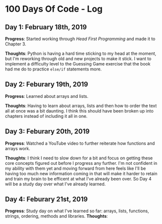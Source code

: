 # 100 Days Of Code - Log

## Day 1: February 18th, 2019

**Progress**: Started working through *Head First Programming* and made it to Chapter 3.

**Thoughts**: Python is having a hard time sticking to my head at the moment, but I'm reworking through old and new projects to make it stick. I want to implement a difficulty level to the Guessing Game exercise that the book had me do to practice `else/if` statements more.

## Day 2: Feburary 19th, 2019

**Progress**: Learned about arrays and lists.

**Thoughts**: Having to learn about arrays, lists and then how to order the text all at once was a bit daunting. I think this should have been broken up into chapters instead of including it all in one.

## Day 3: Feburary 20th, 2019

**Progress**: Watched a YouTube video to further reiterate how functions and arrays work.

**Thoughts**: I think I need to slow down for a bit and focus on getting these core concepts figured out before I progress any further. I'm not confident in my ability with them yet and moving forward from here feels like I'll be having too much new information coming in that will make it harder to retain and train my brain to be efficent at what I've already been over. So Day 4 will be a study day over what I've already learned.

## Day 4: Feburary 21st, 2019

**Progress**: Study day on what I've learned so far: arrays, lists, functions, strings, ordering, methods and libraries.
**Thoughts**: 
